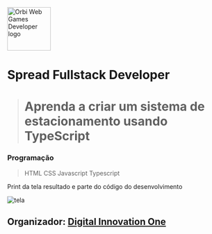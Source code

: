 <img src="https://hermes.digitalinnovation.one/tracks/a0fb3b13-3dd0-495e-8f07-77cc1a85991f.png" alt="Orbi Web Games Developer logo" style="height: 100px; width: 100px">

# Spread Fullstack Developer


> # Aprenda a criar um sistema de estacionamento usando TypeScript


### Programação
> HTML
> CSS
> Javascript
> Typescript

Print da tela resultado e parte do código do desenvolvimento
 
![tela](https://user-images.githubusercontent.com/90610113/169876509-fc738bad-0ba2-447f-876e-1c67bf2c500a.jpg)



## Organizador: [Digital Innovation One](https://web.dio.me/home)
